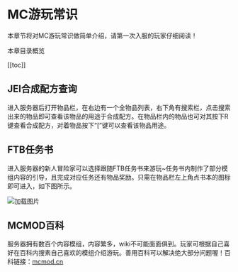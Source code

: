 # MC游玩常识

本章节将对MC游玩常识做简单介绍，请第一次入服的玩家仔细阅读！

本章目录概览

[[toc]]

## JEI合成配方查询

进入服务器后打开物品栏，在右边有一个全物品列表，右下角有搜索栏，点击搜索出来的物品即可查看该物品的用途于合成配方。在物品栏内的物品也可对其按下R键查看合成配方，对着物品按下“[”键可以查看该物品用途。

## FTB任务书

进入服务器的新人冒险家可以选择跟随FTB任务书来游玩~任务书内制作了部分模组内容的引导，且完成对应任务还有物品奖励。只需在物品栏左上角点书本的图标即可进入，如下图所示。

![加载图片](/img/ftb.webp)

## MCMOD百科

服务器拥有数百个内容模组，内容繁多，wiki不可能面面俱到。玩家可根据自己喜好在百科内搜素自己喜欢的模组介绍游玩。善用百科可以解决绝大部分问题喔！百科链接：[mcmod.cn](https://mcmod.cn)